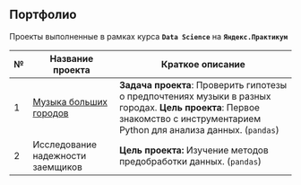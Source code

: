 ## Портфолио
 
Проекты выполненные в рамках курса **`Data Science`** на **`Яндекс.Практикум`**

№|Название проекта|Краткое описание
-|-|-
1|[Музыка больших городов](https://github.com/mustdayker/data_portfolio/blob/main/s_01_project_music_big_city.ipynb)|**Задача проекта**: Проверить гипотезы о предпочтениях музыки в разных городах. **Цель проекта**: Первое знакомство с инструментарием Python для анализа данных. (`pandas`)
2|Исследование надежности заемщиков|**Цель проекта:** Изучение методов предобработки данных. (`pandas`)
